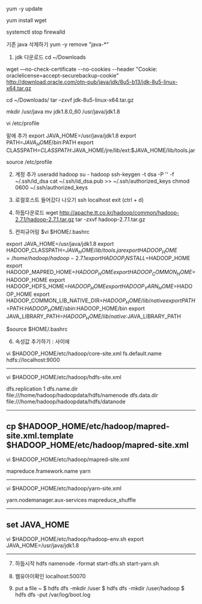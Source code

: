 
yum -y update

yum install wget

systemctl stop firewalld


기존 java 삭제하기
yum -y remove "java-*"


1. jdk 다운로드
cd ~/Downloads

wget —no-check-certificate --no-cookies --header "Cookie: oraclelicense=accept-securebackup-cookie" http://download.oracle.com/otn-pub/java/jdk/8u5-b13/jdk-8u5-linux-x64.tar.gz


cd ~/Downloads/
tar –zxvf jdk-8u5-linux-x64.tar.gz

mkdir /usr/java
mv jdk1.8.0_60 /usr/java/jdk1.8

vi /etc/profile

밑에 추가
export JAVA_HOME=/usr/java/jdk1.8
export PATH=$JAVA_HOME/bin:$PATH
export CLASSPATH=$CLASSPATH:$JAVA_HOME/jre/lib/ext:$JAVA_HOME/lib/tools.jar

source /etc/profile

2. 계정 추가
useradd hadoop
su - hadoop
ssh-keygen -t dsa -P '' -f ~/.ssh/id_dsa
cat ~/.ssh/id_dsa.pub >> ~/.ssh/authorized_keys
chmod 0600 ~/.ssh/authorized_keys

3. 로컬호스트 들어갔다 나오기
ssh localhost
exit
(ctrl + d)

4. 하둡다운로드
wget http://apache.tt.co.kr/hadoop/common/hadoop-2.7.1/hadoop-2.7.1.tar.gz
tar -zxvf hadoop-2.7.1.tar.gz

5. 컨피규어링
$vi $HOME/.bashrc

export JAVA_HOME=/usr/java/jdk1.8
export HADOOP_CLASSPATH=${JAVA_HOME}/lib/tools.jar
export HADOOP_HOME=/home/hadoop/hadoop-2.7.1
export HADOOP_INSTALL=$HADOOP_HOME
export HADOOP_MAPRED_HOME=$HADOOP_HOME
export HADOOP_COMMON_HOME=$HADOOP_HOME
export HADOOP_HDFS_HOME=$HADOOP_HOME
export HADOOP_YARN_HOME=$HADOOP_HOME
export HADOOP_COMMON_LIB_NATIVE_DIR=$HADOOP_HOME/lib/native
export PATH=$PATH:$HADOOP_HOME/sbin:$HADOOP_HOME/bin
export JAVA_LIBRARY_PATH=$HADOOP_HOME/lib/native:$JAVA_LIBRARY_PATH

$source $HOME/.bashrc

6. 속성값 추가하기 : <configuration> </configuration> 사이에

vi $HADOOP_HOME/etc/hadoop/core-site.xml
<property>
  <name>fs.default.name</name>
    <value>hdfs://localhost:9000</value>
</property>

-------------------------------------------------
vi $HADOOP_HOME/etc/hadoop/hdfs-site.xml

<property>
 <name>dfs.replication</name>
 <value>1</value>
</property>
 
<property>
  <name>dfs.name.dir</name>
    <value>file:///home/hadoop/hadoopdata/hdfs/namenode</value>
</property>
 
<property>
  <name>dfs.data.dir</name>
    <value>file:///home/hadoop/hadoopdata/hdfs/datanode</value>
</property>


-------------------------------------------------
cp $HADOOP_HOME/etc/hadoop/mapred-site.xml.template $HADOOP_HOME/etc/hadoop/mapred-site.xml
-------------------------------------------------

vi  $HADOOP_HOME/etc/hadoop/mapred-site.xml

<property>
  <name>mapreduce.framework.name</name>
   <value>yarn</value>
</property>

-------------------------------------------------

vi $HADOOP_HOME/etc/hadoop/yarn-site.xml

<property>
  <name>yarn.nodemanager.aux-services</name>
    <value>mapreduce_shuffle</value>
</property>

-------------------------------------------------
 set JAVA_HOME
-------------------------------------------------

vi $HADOOP_HOME/etc/hadoop/hadoop-env.sh 
export JAVA_HOME=/usr/java/jdk1.8

------------------------------------------

7. 하둡시작
 hdfs namenode -format
 start-dfs.sh
 start-yarn.sh

8. 웹유아이확인
localhost:50070

9. put a file ~
$ hdfs dfs -mkdir /user
$ hdfs dfs -mkdir /user/hadoop
$ hdfs dfs -put /var/log/boot.log

